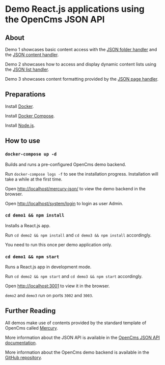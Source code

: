 

# Demo React.js applications using the OpenCms JSON API

## About

Demo 1 showcases basic content access with the [JSON folder handler](https://documentation.opencms.org/opencms-documentation/interfaces/headless-json-api/#the-folder-handler) and the [JSON content handler](https://documentation.opencms.org/opencms-documentation/interfaces/headless-json-api/#the-content-handler-8243500b).

Demo 2 showcases how to access and display dynamic content lists using the [JSON list handler](https://documentation.opencms.org/opencms-documentation/interfaces/headless-json-api/#the-list-handler-609a52ea).

Demo 3 showcases content formatting provided by the [JSON page handler](https://documentation.opencms.org/opencms-documentation/interfaces/headless-json-api/#the-page-handler-32630c67).

## Preparations

Install [Docker](https://docs.docker.com/get-docker/).

Install [Docker Compose](https://docs.docker.com/compose/install/).

Install [Node.js](https://nodejs.org/en/download/).

## How to use

### `docker-compose up -d`

Builds and runs a pre-configured OpenCms demo backend.

Run `docker-compose logs -f` to see the installation progress. Installation will take a while at the first time.

Open [http://localhost/mercury-json/](http://localhost/mercury-json/) to view the demo backend in the browser.

Open [http://localhost/system/login](http://localhost/system/login) to login as user Admin.

### `cd demo1 && npm install`

Installs a React.js app.

Run `cd demo2 && npm install` and `cd demo3 && npm install` accordingly.

You need to run this once per demo application only.

### `cd demo1 && npm start`

Runs a React.js app in development mode.

Run `cd demo2 && npm start` and `cd demo3 && npm start` accordingly.

Open [http://localhost:3001](http://localhost:3001) to view it in the browser.

`demo2` and `demo3` run on ports `3002` and `3003`.

## Further Reading

All demos make use of contents provided by the standard template of OpenCms called [Mercury](https://github.com/alkacon/mercury-template).

More information about the JSON API is available in the [OpenCms JSON API documentation](https://documentation.opencms.org/opencms-documentation/interfaces/headless-json-api/).

More information about the OpenCms demo backend is available in the [GitHub repository](https://github.com/alkacon/opencms-docker).
